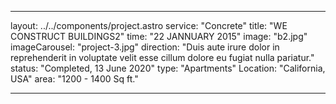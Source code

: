 ---

layout: ../../components/project.astro
service: "Concrete"
title: "WE CONSTRUCT BUILDINGS2"
time: "22 JANNUARY 2015"
image: "b2.jpg"
imageCarousel: "project-3.jpg"
direction: "Duis aute irure dolor in reprehenderit in voluptate velit esse cillum dolore eu fugiat nulla pariatur."
status: "Completed, 13 June 2020"
type: "Apartments"
Location: "California, USA"
area: "1200 - 1400 Sq ft."

---